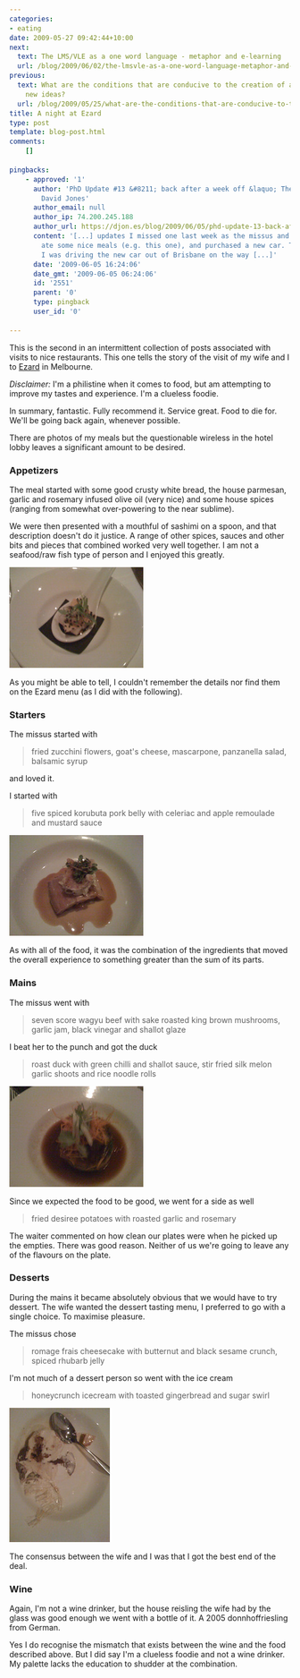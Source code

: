 ```yaml
---
categories:
- eating
date: 2009-05-27 09:42:44+10:00
next:
  text: The LMS/VLE as a one word language - metaphor and e-learning
  url: /blog/2009/06/02/the-lmsvle-as-a-one-word-language-metaphor-and-e-learning/
previous:
  text: What are the conditions that are conducive to the creation of a variety of
    new ideas?
  url: /blog/2009/05/25/what-are-the-conditions-that-are-conducive-to-the-creation-of-a-variety-of-new-ideas/
title: A night at Ezard
type: post
template: blog-post.html
comments:
    []
    
pingbacks:
    - approved: '1'
      author: 'PhD Update #13 &#8211; back after a week off &laquo; The Weblog of (a)
        David Jones'
      author_email: null
      author_ip: 74.200.245.188
      author_url: https://djon.es/blog/2009/06/05/phd-update-13-back-after-a-week-off/
      content: '[...] updates I missed one last week as the missus and I went on a holiday,
        ate some nice meals (e.g. this one), and purchased a new car. This time last week
        I was driving the new car out of Brisbane on the way [...]'
      date: '2009-06-05 16:24:06'
      date_gmt: '2009-06-05 06:24:06'
      id: '2551'
      parent: '0'
      type: pingback
      user_id: '0'
    
---
```

This is the second in an intermittent collection of posts associated with visits to nice restaurants. This one tells the story of the visit of my wife and I to [Ezard](http://www.ezard.com.au/main.html) in Melbourne.

_Disclaimer:_ I'm a philistine when it comes to food, but am attempting to improve my tastes and experience. I'm a clueless foodie.

In summary, fantastic. Fully recommend it. Service great. Food to die for. We'll be going back again, whenever possible.

There are photos of my meals but the questionable wireless in the hotel lobby leaves a significant amount to be desired.

### Appetizers

The meal started with some good crusty white bread, the house parmesan, garlic and rosemary infused olive oil (very nice) and some house spices (ranging from somewhat over-powering to the near sublime).

We were then presented with a mouthful of sashimi on a spoon, and that description doesn't do it justice. A range of other spices, sauces and other bits and pieces that combined worked very well together. I am not a seafood/raw fish type of person and I enjoyed this greatly.

[![Sashimi](images/3571010801_56f4b73785_m.jpg)](http://www.flickr.com/photos/david_jones/3571010801/ "Sashimi by David T Jones, on Flickr")

As you might be able to tell, I couldn't remember the details nor find them on the Ezard menu (as I did with the following).

### Starters

The missus started with

> fried zucchini flowers, goat's cheese, mascarpone, panzanella salad, balsamic syrup

and loved it.

I started with

> five spiced korubuta pork belly with celeriac and apple remoulade and mustard sauce

[![Pork belly](images/3571012765_5217a66ae6_m.jpg)](http://www.flickr.com/photos/david_jones/3571012765/ "Pork belly by David T Jones, on Flickr")

As with all of the food, it was the combination of the ingredients that moved the overall experience to something greater than the sum of its parts.

### Mains

The missus went with

> seven score wagyu beef with sake roasted king brown mushrooms, garlic jam, black vinegar and shallot glaze

I beat her to the punch and got the duck

> roast duck with green chilli and shallot sauce, stir fried silk melon garlic shoots and rice noodle rolls

[![Roast duck](images/3571012023_4ce253d2ce_m.jpg)](http://www.flickr.com/photos/david_jones/3571012023/ "Roast duck by David T Jones, on Flickr")

Since we expected the food to be good, we went for a side as well

> fried desiree potatoes with roasted garlic and rosemary

The waiter commented on how clean our plates were when he picked up the empties. There was good reason. Neither of us we're going to leave any of the flavours on the plate.

### Desserts

During the mains it became absolutely obvious that we would have to try dessert. The wife wanted the dessert tasting menu, I preferred to go with a single choice. To maximise pleasure.

The missus chose

> romage frais cheesecake with butternut and black sesame crunch, spiced rhubarb jelly

I'm not much of a dessert person so went with the ice cream

> honeycrunch icecream with toasted gingerbread and sugar swirl

[![Honey crunch ice-cream](images/3571820336_415ae11a03_m.jpg)](http://www.flickr.com/photos/david_jones/3571820336/ "Honey crunch ice-cream by David T Jones, on Flickr")

The consensus between the wife and I was that I got the best end of the deal.

### Wine

Again, I'm not a wine drinker, but the house reisling the wife had by the glass was good enough we went with a bottle of it. A 2005 donnhoffriesling from German.

Yes I do recognise the mismatch that exists between the wine and the food described above. But I did say I'm a clueless foodie and not a wine drinker. My palette lacks the education to shudder at the combination.